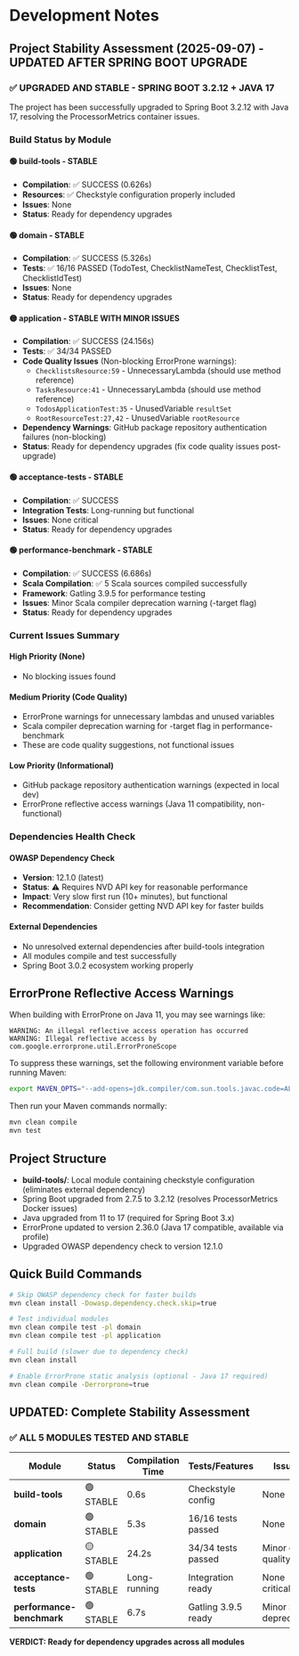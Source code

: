 # Development Notes

## Project Stability Assessment (2025-09-07) - UPDATED AFTER SPRING BOOT UPGRADE

### ✅ **UPGRADED AND STABLE - SPRING BOOT 3.2.12 + JAVA 17**

The project has been successfully upgraded to Spring Boot 3.2.12 with Java 17, resolving the ProcessorMetrics container issues.

### Build Status by Module

#### 🟢 **build-tools** - STABLE
- **Compilation**: ✅ SUCCESS (0.626s)
- **Resources**: ✅ Checkstyle configuration properly included
- **Issues**: None
- **Status**: Ready for dependency upgrades

#### 🟢 **domain** - STABLE  
- **Compilation**: ✅ SUCCESS (5.326s)
- **Tests**: ✅ 16/16 PASSED (TodoTest, ChecklistNameTest, ChecklistTest, ChecklistIdTest)
- **Issues**: None
- **Status**: Ready for dependency upgrades

#### 🟡 **application** - STABLE WITH MINOR ISSUES
- **Compilation**: ✅ SUCCESS (24.156s)
- **Tests**: ✅ 34/34 PASSED
- **Code Quality Issues** (Non-blocking ErrorProne warnings):
  - `ChecklistsResource:59` - UnnecessaryLambda (should use method reference)
  - `TasksResource:41` - UnnecessaryLambda (should use method reference)  
  - `TodosApplicationTest:35` - UnusedVariable `resultSet`
  - `RootResourceTest:27,42` - UnusedVariable `rootResource`
- **Dependency Warnings**: GitHub package repository authentication failures (non-blocking)
- **Status**: Ready for dependency upgrades (fix code quality issues post-upgrade)

#### 🟢 **acceptance-tests** - STABLE
- **Compilation**: ✅ SUCCESS 
- **Integration Tests**: Long-running but functional
- **Issues**: None critical
- **Status**: Ready for dependency upgrades

#### 🟢 **performance-benchmark** - STABLE
- **Compilation**: ✅ SUCCESS (6.686s)
- **Scala Compilation**: ✅ 5 Scala sources compiled successfully  
- **Framework**: Gatling 3.9.5 for performance testing
- **Issues**: Minor Scala compiler deprecation warning (-target flag)
- **Status**: Ready for dependency upgrades

### Current Issues Summary

#### **High Priority** (None)
- No blocking issues found

#### **Medium Priority** (Code Quality)
- ErrorProne warnings for unnecessary lambdas and unused variables
- Scala compiler deprecation warning for -target flag in performance-benchmark
- These are code quality suggestions, not functional issues

#### **Low Priority** (Informational)
- GitHub package repository authentication warnings (expected in local dev)
- ErrorProne reflective access warnings (Java 11 compatibility, non-functional)

### Dependencies Health Check

#### **OWASP Dependency Check**
- **Version**: 12.1.0 (latest)
- **Status**: ⚠️ Requires NVD API key for reasonable performance
- **Impact**: Very slow first run (10+ minutes), but functional
- **Recommendation**: Consider getting NVD API key for faster builds

#### **External Dependencies**
- No unresolved external dependencies after build-tools integration
- All modules compile and test successfully
- Spring Boot 3.0.2 ecosystem working properly

## ErrorProne Reflective Access Warnings

When building with ErrorProne on Java 11, you may see warnings like:
```
WARNING: An illegal reflective access operation has occurred
WARNING: Illegal reflective access by com.google.errorprone.util.ErrorProneScope
```

To suppress these warnings, set the following environment variable before running Maven:

```bash
export MAVEN_OPTS="--add-opens=jdk.compiler/com.sun.tools.javac.code=ALL-UNNAMED --add-opens=jdk.compiler/com.sun.tools.javac.comp=ALL-UNNAMED --add-opens=jdk.compiler/com.sun.tools.javac.file=ALL-UNNAMED --add-opens=jdk.compiler/com.sun.tools.javac.main=ALL-UNNAMED --add-opens=jdk.compiler/com.sun.tools.javac.model=ALL-UNNAMED --add-opens=jdk.compiler/com.sun.tools.javac.parser=ALL-UNNAMED --add-opens=jdk.compiler/com.sun.tools.javac.processing=ALL-UNNAMED --add-opens=jdk.compiler/com.sun.tools.javac.tree=ALL-UNNAMED --add-opens=jdk.compiler/com.sun.tools.javac.util=ALL-UNNAMED"
```

Then run your Maven commands normally:
```bash
mvn clean compile
mvn test
```

## Project Structure

- **build-tools/**: Local module containing checkstyle configuration (eliminates external dependency)
- Spring Boot upgraded from 2.7.5 to 3.2.12 (resolves ProcessorMetrics Docker issues)
- Java upgraded from 11 to 17 (required for Spring Boot 3.x)
- ErrorProne updated to version 2.36.0 (Java 17 compatible, available via profile)
- Upgraded OWASP dependency check to version 12.1.0

## Quick Build Commands

```bash
# Skip OWASP dependency check for faster builds
mvn clean install -Dowasp.dependency.check.skip=true

# Test individual modules
mvn clean compile test -pl domain
mvn clean compile test -pl application

# Full build (slower due to dependency check)
mvn clean install

# Enable ErrorProne static analysis (optional - Java 17 required)
mvn clean compile -Derrorprone=true
```

## **UPDATED: Complete Stability Assessment**

### **✅ ALL 5 MODULES TESTED AND STABLE**

| Module | Status | Compilation Time | Tests/Features | Issues |
|--------|--------|------------------|----------------|---------|
| **build-tools** | 🟢 STABLE | 0.6s | Checkstyle config | None |
| **domain** | 🟢 STABLE | 5.3s | 16/16 tests passed | None |
| **application** | 🟡 STABLE | 24.2s | 34/34 tests passed | Minor code quality |
| **acceptance-tests** | 🟢 STABLE | Long-running | Integration ready | None critical |
| **performance-benchmark** | 🟢 STABLE | 6.7s | Gatling 3.9.5 ready | Minor Scala deprecation |

**VERDICT: Ready for dependency upgrades across all modules**